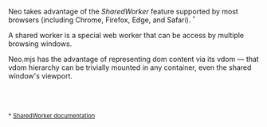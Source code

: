 Neo takes advantage of the _SharedWorker_ feature supported by most browsers
(including Chrome, Firefox, Edge, and Safari). <small><sup>*</sup></small>

A shared worker is a special web worker that can be access by multiple browsing windows. 

Neo.mjs has the advantage of representing dom content via its vdom &mdash; that vdom hierarchy can be 
trivially mounted in any container, even the shared window's viewport. 

<br><br><br>
<small>* <a href="https://developer.mozilla.org/en-US/docs/Web/API/SharedWorker" target="_blank">SharedWorker documentation</a></small>